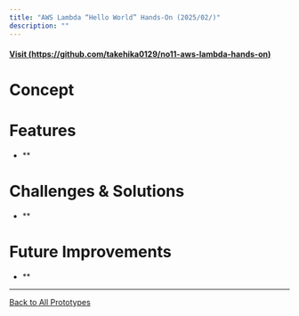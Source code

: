```yaml
---
title: "AWS Lambda “Hello World” Hands-On (2025/02/)"
description: ""
---
```


#### [Visit (https://github.com/takehika0129/no11-aws-lambda-hands-on)](https://github.com/takehika0129/no11-aws-lambda-hands-on)


# **Concept**


# **Features**
- **

# **Challenges & Solutions**
- **

# **Future Improvements**
- **
  
---
[Back to All Prototypes](../index.md)
